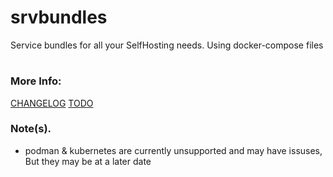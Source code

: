 # srvbundles
Service bundles for all your SelfHosting needs. Using docker-compose files


#

### More Info:
[CHANGELOG](https://github.com/vibrantleaf/srvbundles/blob/main/CHANGELOG.txt) [TODO](https://github.com/vibrantleaf/srvbundles/blob/main/TODO.yml)

### Note(s).
- podman & kubernetes are currently unsupported and may have issuses, But they may be at a later date
